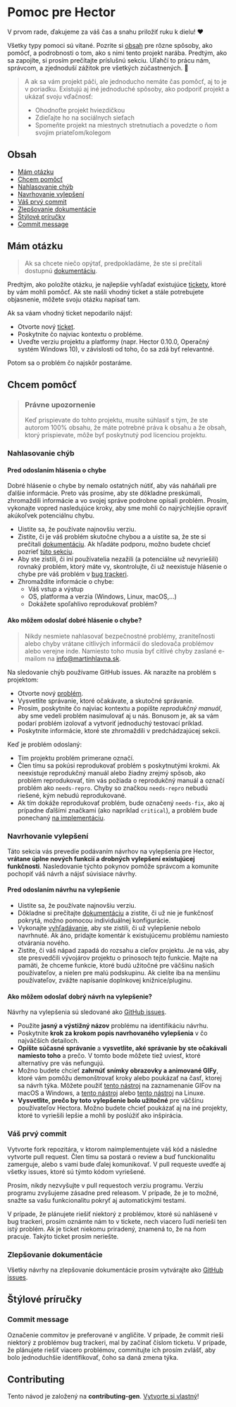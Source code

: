 <!-- omit in toc -->
# Pomoc pre Hector

V prvom rade, ďakujeme za váš čas a snahu priložiť ruku k dielu! ❤️

Všetky typy pomoci sú vítané. Pozrite si [obsah](#obsah) pre rôzne spôsoby, ako pomôcť, a podrobnosti o tom, ako s nimi tento projekt narába. Predtým, ako sa zapojíte, si prosím prečítajte príslušnú sekciu. Uľahčí to prácu nám, správcom, a zjednoduší zážitok pre všetkých zúčastnených. 🎉

> A ak sa vám projekt páči, ale jednoducho nemáte čas pomôcť, aj to je v poriadku. Existujú aj iné jednoduché spôsoby, ako podporiť projekt a ukázať svoju vďačnosť:
> - Ohodnoťte projekt hviezdičkou
> - Zdieľajte ho na sociálnych sieťach
> - Spomeňte projekt na miestnych stretnutiach a povedzte o ňom svojim priateľom/kolegom

<!-- omit in toc -->
## Obsah

- [Mám otázku](#mám-otázku)
- [Chcem pomôcť](#chcem-pomôcť)
- [Nahlasovanie chýb](#nahlasovanie-chýb)
- [Navrhovanie vylepšení](#navrhovanie-vylepšení)
- [Váš prvý commit](#váš-prvý-commit)
- [Zlepšovanie dokumentácie](#zlepšovanie-dokumentácie)
- [Štýlové príručky](#štýlové-príručky)
- [Commit message](#commit-message)

## Mám otázku

> Ak sa chcete niečo opýtať, predpokladáme, že ste si prečítali dostupnú [dokumentáciu](https://github.com/MartinHlavna/hector).

Predtým, ako položíte otázku, je najlepšie vyhľadať existujúce [tickety](https://github.com/MartinHlavna/hector/issues), ktoré by vám mohli pomôcť. Ak ste našli vhodný ticket a stále potrebujete objasnenie, môžete svoju otázku napísať tam.

Ak sa váam vhodný ticket nepodarilo nájsť:

- Otvorte nový [ticket](https://github.com/MartinHlavna/hector/issues/new).
- Poskytnite čo najviac kontextu o probléme.
- Uveďte verziu projektu a platformy (napr. Hector 0.10.0, Operačný systém Windows 10), v závislosti od toho, čo sa zdá byť relevantné.

Potom sa o problém čo najskôr postaráme.

## Chcem pomôcť

> ### Právne upozornenie <!-- omit in toc -->
> Keď prispievate do tohto projektu, musíte súhlasiť s tým, že ste autorom 100% obsahu, že máte potrebné práva k obsahu a že obsah, ktorý prispievate, môže byť poskytnutý pod licenciou projektu.

### Nahlasovanie chýb

<!-- omit in toc -->
#### Pred odoslaním hlásenia o chybe

Dobré hlásenie o chybe by nemalo ostatných nútiť, aby vás naháňali pre ďalšie informácie. Preto vás prosíme, aby ste dôkladne preskúmali, zhromaždili informácie a vo svojej správe podrobne opísali problém. Prosím, vykonajte vopred nasledujúce kroky, aby sme mohli čo najrýchlejšie opraviť akúkoľvek potenciálnu chybu.

- Uistite sa, že používate najnovšiu verziu.
- Zistite, či je váš problém skutočne chybou a a uistite sa, že ste si prečítali [dokumentáciu](https://github.com/MartinHlavna/hector). Ak hľadáte podporu, možno budete chcieť pozrieť [túto sekciu](#mám-otázku).
- Aby ste zistili, či iní používatelia nezažili (a potenciálne už nevyriešili) rovnaký problém, ktorý máte vy, skontrolujte, či už neexistuje hlásenie o chybe pre váš problém v [bug trackeri](https://github.com/MartinHlavna/hector/issues?q=label%3Abug).
- Zhromaždite informácie o chybe:
    - Váš vstup a výstup
    - OS, platforma a verzia (Windows, Linux, macOS,...)
    - Dokážete spoľahlivo reprodukovať problém?

<!-- omit in toc -->
#### Ako môžem odoslať dobré hlásenie o chybe?

> Nikdy nesmiete nahlasovať bezpečnostné problémy, zraniteľnosti alebo chyby vrátane citlivých informácií do sledovača problémov alebo verejne inde. Namiesto toho musia byť citlivé chyby zaslané e-mailom na <info@martinhlavna.sk>.

Na sledovanie chýb používame GitHub issues. Ak narazíte na problém s projektom:

- Otvorte nový [problém](https://github.com/MartinHlavna/hector/issues/new).
- Vysvetlite správanie, ktoré očakávate, a skutočné správanie.
- Prosím, poskytnite čo najviac kontextu a popíšte *reprodukčný manuál*, aby sme vedeli problém nasimulovať aj u nás. Bonusom je, ak sa vám podarí problém izolovať a vytvoriť jednoduchý testovací príklad.
- Poskytnite informácie, ktoré ste zhromaždili v predchádzajúcej sekcii.

Keď je problém odoslaný:

- Tím projektu problém primerane označí.
- Člen tímu sa pokúsi reprodukovať problém s poskytnutými krokmi. Ak neexistuje reprodukčný manuál alebo žiadny zrejmý spôsob, ako problém reprodukovať, tím vás požiada o reprodukčný manuál a označí problém ako `needs-repro`. Chyby so značkou `needs-repro` nebudú riešené, kým nebudú reprodukované.
- Ak tím dokáže reprodukovať problém, bude označený `needs-fix`, ako aj prípadne ďalšími značkami (ako napríklad `critical`), a problém bude ponechaný [na implementáciu](#váš-prvý-kódový-príspevok).

### Navrhovanie vylepšení

Táto sekcia vás prevedie podávaním návrhov na vylepšenia pre Hector, **vrátane úplne nových funkcií a drobných vylepšení existujúcej funkčnosti**. Nasledovanie týchto pokynov pomôže správcom a komunite pochopiť váš návrh a nájsť súvisiace návrhy.

<!-- omit in toc -->
#### Pred odoslaním návrhu na vylepšenie

- Uistite sa, že používate najnovšiu verziu.
- Dôkladne si prečítajte [dokumentáciu](https://github.com/MartinHlavna/hector) a zistite, či už nie je funkčnosť pokrytá, možno pomocou individuálnej konfigurácie.
- Vykonajte [vyhľadávanie](https://github.com/MartinHlavna/hector/issues), aby ste zistili, či už vylepšenie nebolo navrhnuté. Ak áno, pridajte komentár k existujúcemu problému namiesto otvárania nového.
- Zistite, či váš nápad zapadá do rozsahu a cieľov projektu. Je na vás, aby ste presvedčili vývojárov projektu o prínosoch tejto funkcie. Majte na pamäti, že chceme funkcie, ktoré budú užitočné pre väčšinu našich používateľov, a nielen pre malú podskupinu. Ak cielite iba na menšinu používateľov, zvážte napísanie doplnkovej knižnice/pluginu.

<!-- omit in toc -->
#### Ako môžem odoslať dobrý návrh na vylepšenie?

Návrhy na vylepšenia sú sledované ako [GitHub issues](https://github.com/MartinHlavna/hector/issues).

- Použite **jasný a výstižný názov** problému na identifikáciu návrhu.
- Poskytnite **krok za krokom popis navrhovaného vylepšenia** v čo najväčších detailoch.
- **Opíšte súčasné správanie** a **vysvetlite, aké správanie by ste očakávali namiesto toho** a prečo. V tomto bode môžete tiež uviesť, ktoré alternatívy pre vás nefungujú.
- Možno budete chcieť **zahrnúť snímky obrazovky a animované GIFy**, ktoré vám pomôžu demonštrovať kroky alebo poukázať na časť, ktorej sa návrh týka. Môžete použiť [tento nástroj](https://www.cockos.com/licecap/) na zaznamenanie GIFov na macOS a Windows, a [tento nástroj](https://github.com/colinkeenan/silentcast) alebo [tento nástroj](https://github.com/GNOME/byzanz) na Linuxe.
- **Vysvetlite, prečo by toto vylepšenie bolo užitočné** pre väčšinu používateľov Hectora. Možno budete chcieť poukázať aj na iné projekty, ktoré to vyriešili lepšie a mohli by poslúžiť ako inšpirácia.


### Váš prvý commit
Vytvorte fork repozitára, v ktorom naimplementujete váš kód a následne vytvorte pull request. Člen tímu sa postará o review a buď funckionalitu zamerguje, alebo s vami bude ďalej komunikovať.
V pull requeste uvedťe aj všetky issues, ktoré sú týmto kódom vyriešené.

Prosím, nikdy nezvyšujte v pull requestoch verziu programu. Verziu programu zvyšujeme zásadne pred releasom.
V prípade, že je to možné, snažte sa vašu funkcionalitu pokryť aj automatickými testami.

V prípade, že plánujete riešiť niektorý z problémov, ktoré sú nahlásené v bug trackeri, prosím oznámte nám to v tickete, nech viacero ľudí nerieši ten istý problém. Ak je ticket niekomu priradený, znamená to, že na ňom pracuje. Takýto ticket prosím neriešte.
### Zlepšovanie dokumentácie
Všetky návrhy na zlepšovanie dokumentácie prosím vytvárajte ako [GitHub issues](https://github.com/MartinHlavna/hector/issues).

## Štýlové príručky
### Commit message
Označenie commitov je preferované v angličite. V prípade, že commit rieši niektorý z problémov bug trackeri, mal by začínať číslom ticketu. V prípade, že plánujete riešiť viacero problémov, commitujte ich prosím zvlášť, aby bolo jednoduchšie identifikovať, čoho sa daná zmena týka.

<!-- omit in toc -->
## Contributing
Tento návod je založený na **contributing-gen**. [Vytvorte si vlastný](https://github.com/bttger/contributing-gen)!
